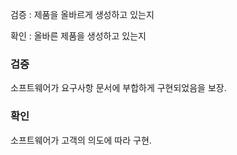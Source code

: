 검증 : 제품을 올바르게 생성하고 있는지

확인 : 올바른 제품을 생성하고 있는지

### 검증

소프트웨어가 요구사항 문서에 부합하게 구현되었음을 보장.

### 확인

소프트웨어가 고객의 의도에 따라 구현.
